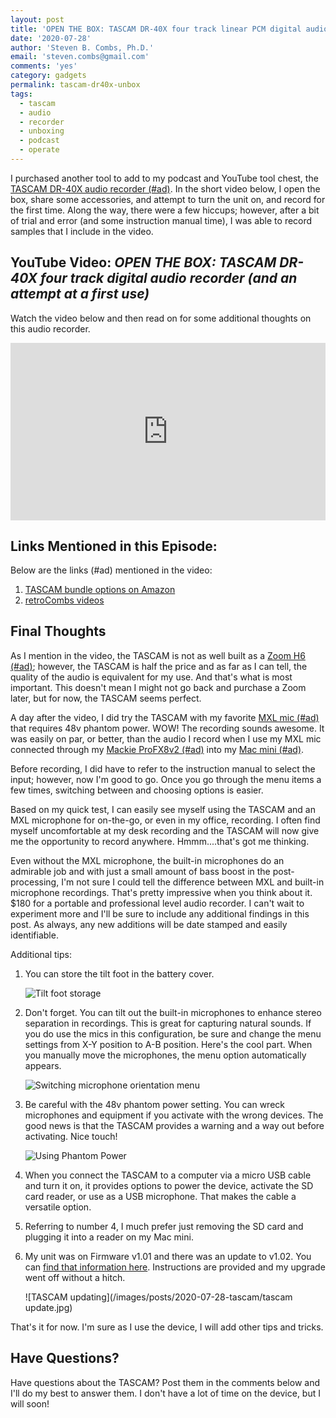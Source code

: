 ```yaml
---
layout: post
title: 'OPEN THE BOX: TASCAM DR-40X four track linear PCM digital audio recorder'
date: '2020-07-28'
author: 'Steven B. Combs, Ph.D.'
email: 'steven.combs@gmail.com'
comments: 'yes'
category: gadgets
permalink: tascam-dr40x-unbox
tags:
  - tascam
  - audio
  - recorder
  - unboxing
  - podcast
  - operate
---
```


I purchased another tool to add to my podcast and YouTube tool chest, the [TASCAM DR-40X audio recorder (#ad)](https://amzn.to/3jIDVE9). In the short video below, I open the box, share some accessories, and attempt to turn the unit on, and record for the first time. Along the way, there were a few hiccups; however, after a bit of trial and error (and some instruction manual time), I was able to record samples that I include in the video.

## YouTube Video: _OPEN THE BOX: TASCAM DR-40X four track digital audio recorder (and an attempt at a first use)_

Watch the video below and then read on for some additional thoughts on this audio recorder.

<div style="position:relative;padding-top:56.25%;"><p><iframe src="https://www.youtube.com/embed/f1XHL74R8q4" frameborder="0" allowfullscreen="true" mozallowfullscreen="true" webkitallowfullscreen="true" style="position:absolute;top:0;left:0;width:100%;height:100%;"></iframe></p></div>

## Links Mentioned in this Episode:

Below are the links (#ad) mentioned in the video:

1. [TASCAM bundle options on Amazon](https://amzn.to/3jIDVE9)
2. [retroCombs videos](https://www.youtube.com/playlist?list=PLRVBh2hjFTolfr0_s80Z_Z5bawxWkfRRW)

## Final Thoughts

As I mention in the video, the TASCAM is not as well built as a [Zoom H6  (#ad)](https://amzn.to/30ULAqp); however, the TASCAM is half the price and as far as I can tell, the quality of the audio is equivalent for my use. And that's what is most important. This doesn't mean I might not go back and purchase a Zoom later, but for now, the TASCAM seems perfect.

A day after the video, I did try the TASCAM with my favorite [MXL mic  (#ad)](https://amzn.to/2X6a1QD) that requires 48v phantom power. WOW! The recording sounds awesome. It was easily on par, or better, than the audio I record when I use my MXL mic connected through my [Mackie ProFX8v2  (#ad)](https://amzn.to/2X1bA2c) into my [Mac mini (#ad)](https://amzn.to/39BacZ7).

Before recording, I did have to refer to the instruction manual to select the input; however, now I'm good to go. Once you go through the menu items a few times, switching between and choosing options is easier.

Based on my quick test, I can easily see myself using the TASCAM and an MXL microphone for on-the-go, or even in my office, recording. I often find myself uncomfortable at my desk recording and the TASCAM will now give me the opportunity to record anywhere. Hmmm....that's got me thinking.

Even without the MXL microphone, the built-in microphones do an admirable job and with just a small amount of bass boost in the post-processing, I'm not sure I could tell the difference between MXL and built-in microphone recordings. That's pretty impressive when you think about it. $180 for a portable and professional level audio recorder. I can't wait to experiment more and I'll be sure to include any additional findings in this post. As always, any new additions will be date stamped and easily identifiable.

Additional tips:

1. You can store the tilt foot in the battery cover.

    ![Tilt foot storage](/images/posts/2020-07-28-tascam/tiltfoot.jpg)

2. Don't forget. You can tilt out the built-in microphones to enhance stereo separation in recordings. This is great for capturing natural sounds. If you do use the mics in this configuration, be sure and change the menu settings from X-Y position to A-B position. Here's the cool part. When you manually move the microphones, the menu option automatically appears.

    ![Switching microphone orientation menu](/images/posts/2020-07-28-tascam/mic-menu.gif)

3. Be careful with the 48v phantom power setting. You can wreck microphones and equipment if you activate with the wrong devices. The good news is that the TASCAM provides a warning and a way out before activating. Nice touch!

    ![Using Phantom Power](/images/posts/2020-07-28-tascam/phantom.jpg)

4. When you connect the TASCAM to a computer via a micro USB cable and turn it on, it provides options to power the device, activate the SD card reader, or use as a USB microphone. That makes the cable a versatile option.
5. Referring to number 4, I much prefer just removing the SD card and plugging it into a reader on my Mac mini.
6. My unit was on Firmware v1.01 and there was an update to v1.02. You can [find that information here](https://tascam.com/us/product/dr-40x/download). Instructions are provided and my upgrade went off without a hitch.

    ![TASCAM updating](/images/posts/2020-07-28-tascam/tascam update.jpg)

That's it for now. I'm sure as I use the device, I will add other tips and tricks.

## Have Questions?

Have questions about the TASCAM? Post them in the comments below and I'll do my best to answer them. I don't have a lot of time on the device, but I will soon!
